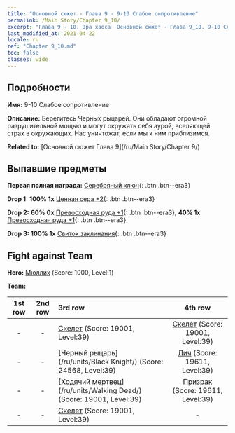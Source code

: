 ```yaml
---
title: "Основной сюжет - Глава 9 - 9-10 Слабое сопротивление"
permalink: /Main Story/Chapter 9_10/
excerpt: "Глава 9 - 10. Эра хаоса  Основной сюжет - Глава 9_10. 9-10 Слабое сопротивление"
last_modified_at: 2021-04-22
locale: ru
ref: "Chapter 9_10.md"
toc: false
classes: wide
---
```


## Подробности

 **Имя:** 9-10 Слабое сопротивление

 **Описание:** Берегитесь Черных рыцарей. Они обладают огромной разрушительной мощью и могут окружать себя аурой, вселяющей страх в окружающих. Нас уничтожат, если мы к ним приблизимся.

 **Related to:** [Основной сюжет Глава 9](/ru/Main Story/Chapter 9/)

## Выпавшие предметы

 **Первая полная награда:** [Серебряный ключ](/ItemsRU/con_693/){: .btn .btn--era3}

 **Drop 1:** **100% 1x** [Ценная сера +2](/ItemsRU/mat_29/){: .btn .btn--era3}

 **Drop 2:** **60% 0x** [Превосходная руда +1](/ItemsRU/mat_19/){: .btn .btn--era3}, **40% 1x** [Превосходная руда +1](/ItemsRU/mat_19/){: .btn .btn--era3}

 **Drop 3:** **100% 1x** [Свиток заклинания](/ItemsRU/con_694/){: .btn .btn--era3}


## Fight against Team
 **Hero:** [Мюллих](/ru/heroes/Mullich/) (Score: 1000, Level:1)

 **Team:**


  | 1st row | 2nd row | 3rd row | 4th row |
  |:----:|:----:|:----|:----:|
  | - | - | [Скелет](/ru/units/Skeleton/) (Score: 19001, Level:39)  | [Скелет](/ru/units/Skeleton/) (Score: 19001, Level:39)  |
  | - | - | [Черный рыцарь](/ru/units/Black Knight/) (Score: 24568, Level:39)  | [Лич](/ru/units/Lich/) (Score: 19611, Level:39)  |
  | - | - | [Ходячий мертвец](/ru/units/Walking Dead/) (Score: 19001, Level:39)  | [Призрак](/ru/units/Wight/) (Score: 19611, Level:39)  |
  | - | - | [Скелет](/ru/units/Skeleton/) (Score: 19001, Level:39)  | - |


